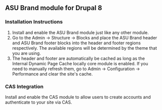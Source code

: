 ## ASU Brand module for Drupal 8

### Installation Instructions
1. Install and enable the ASU Brand module just like any other module.
2. Go to the Admin -> Structure -> Blocks and place the ASU Brand header and ASU Brand
   footer blocks into the header and footer regions respectively. The available
   regions will be determined by the theme that you are using.
3. The header and footer are automatically be cached as long as the Internal Dynamic Page Cache
   locally core module is enabled. If you need to manually refresh them, go to
   Admin -> Configuration -> Performance and clear the site's cache.

### CAS Integration
Install and enable the CAS module to allow users to create accounts and authenticate
to your site via CAS.
